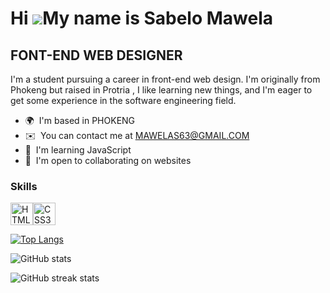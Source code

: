 Hi ![](https://user-images.githubusercontent.com/18350557/176309783-0785949b-9127-417c-8b55-ab5a4333674e.gif)My name is Sabelo Mawela
=====================================================================================================================================

FONT-END WEB DESIGNER
---------------------

I'm a student pursuing a career in front-end web design. I'm originally from Phokeng but raised in Protria , I like learning new things, and I'm eager to get some experience in the software engineering field.

* 🌍  I'm based in PHOKENG
* ✉️  You can contact me at [MAWELAS63@GMAIL.COM](mailto:MAWELAS63@GMAIL.COM)
* 🧠  I'm learning JavaScript
* 🤝  I'm open to collaborating on websites

### Skills


<p align="left">
<a href="https://developer.mozilla.org/en-US/docs/Glossary/HTML5" target="_blank" rel="noreferrer"><img src="https://raw.githubusercontent.com/danielcranney/readme-generator/main/public/icons/skills/html5-colored.svg" width="36" height="36" alt="HTML5" /></a><a href="https://www.w3.org/TR/CSS/#css" target="_blank" rel="noreferrer"><img src="https://raw.githubusercontent.com/danielcranney/readme-generator/main/public/icons/skills/css3-colored.svg" width="36" height="36" alt="CSS3" /></a>
</p>


[![Top Langs](https://github-readme-stats.vercel.app/api/top-langs/?username=SABELOMAWELA)](https://github.com/anuraghazra/github-readme-stats)

![GitHub stats](https://github-readme-stats.vercel.app/api?username=SABELOMAWELA&show_icons=true)  

![GitHub streak stats](https://streak-stats.demolab.com/?user=SABELOMAWELA)  


